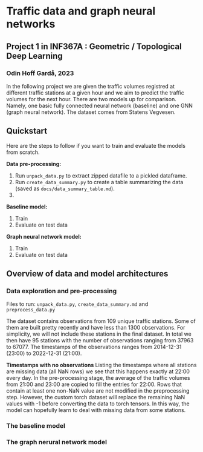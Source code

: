 # Traffic data and graph neural networks
## Project 1 in INF367A : Geometric / Topological Deep Learning
### Odin Hoff Gardå, 2023 

In the following project we are given the traffic volumes registred at different traffic stations at a given hour and we aim to predict the traffic volumes for the next hour. There are two models up for comparison. Namely, one basic fully connected neural network (baseline) and one GNN (graph neural network). The dataset comes from Statens Vegvesen.

## Quickstart

Here are the steps to follow if you want to train and evaluate the models from scratch.

**Data pre-processing:**

1. Run `unpack_data.py` to extract zipped datafile to a pickled dataframe.
2. Run `create_data_summary.py` to create a table summarizing the data (saved as `docs/data_summary_table.md`).
3. 

**Baseline model:**

1. Train
2. Evaluate on test data

**Graph neural network model:**

1. Train
2. Evaluate on test data

## Overview of data and model architectures

### Data exploration and pre-processing

Files to run: `unpack_data.py`, `create_data_summary.md` and `preprocess_data.py`

The dataset contains observations from 109 unique traffic stations. Some of them are built pretty recently and have less than 1300 observations. For simplicity, we will not include these stations in the final dataset. In total we then have 95 stations with the number of observations ranging from 37963 to 67077. The timestamps of the observations ranges from 2014-12-31 (23:00) to 2022-12-31 (21:00).

**Timestamps with no observations**
Listing the timestamps where all stations are missing data (all NaN rows) we see that this happens exactly at 22:00 every day. In the pre-processing stage, the average of the traffic volumes from 21:00 and 23:00 are copied to fill the entries for 22:00. Rows that contain at least one non-NaN value are not modified in the preprocessing step. However, the custom torch dataset will replace the remaining NaN values with -1 before converting the data to torch tensors. In this way, the model can hopefully learn to deal with missing data from some stations.

### The baseline model


### The graph nerural network model


